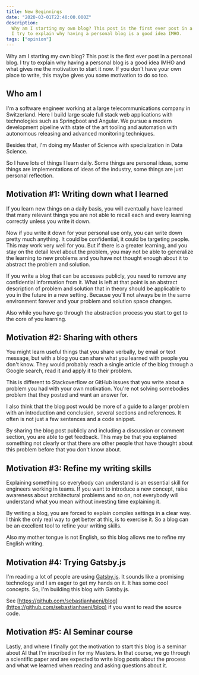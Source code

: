 ```yaml
---
title: New Beginnings
date: "2020-03-01T22:40:00.000Z"
description:
  Why am I starting my own blog? This post is the first ever post in a personal blog.
  I try to explain why having a personal blog is a good idea IMHO.
tags: ["opinion"]
---
```


Why am I starting my own blog? This post is the first ever post in a personal blog.
I try to explain why having a personal blog is a good idea IMHO and what gives me the motivation to
start it now. If you don't have your own place to write, this maybe gives you some motivation to do
so too.

## Who am I

I'm a software engineer working at a large telecommunications company in Switzerland. Here I build
large scale full stack web applications with technologies such as Springboot and Angular. We pursue
a modern development pipeline with state of the art tooling and automation with autonomous releasing
and advanced monitoring techniques.

Besides that, I'm doing my Master of Science with specialization in Data Science.

So I have lots of things I learn daily. Some things are personal ideas, some things are
implementations of ideas of the industry, some things are just personal reflection.

## Motivation #1: Writing down what I learned

If you learn new things on a daily basis, you will eventually have learned that many relevant things
you are not able to recall each and every learning correctly unless you write it down.

Now if you write it down for your personal use only, you can write down pretty much anything. It
could be confidential, it could be targeting people. This may work very well for you. But if there
is a greater learning, and you stay on the detail level about the problem, you may not be able to
generalize the learning to new problems and you have not thought enough about it to abstract the
problem and solution.

If you write a blog that can be accesses publicly, you need to remove any confidential information
from it. What is left at that point is an abstract description of problem and solution that in
theory should be applicable to you in the future in a new setting. Because you'll not always be
in the same environment forever and your problem and solution space changes.

Also while you have go through the abstraction process you start to get to the core of you learning.

## Motivation #2: Sharing with others

You might learn useful things that you share verbally, by email or text message, but with a blog you
can share what you learned with people you don't know. They would probably reach a single article of
the blog through a Google search, read it and apply it to their problem.

This is different to Stackoverflow or GitHub issues that you write about a problem you had with
your own motivation. You're not solving somebodies problem that they posted and want an answer for.

I also think that the blog post would be more of a guide to a larger problem with an introduction
and conclusion, several sections and references. It often is not just a few sentences and a code
snippet.

By sharing the blog post publicly and including a discussion or comment section, you are able to
get feedback. This may be that you explained something not clearly or that there are other people
that have thought about this problem before that you don't know about.

## Motivation #3: Refine my writing skills

Explaining something so everybody can understand is an essential skill for engineers working in
teams. If you want to introduce a new concept, raise awareness about architectural problems and so
on, not everybody will understand what you mean without investing time explaining it.

By writing a blog, you are forced to explain complex settings in a clear way. I think the only real
way to get better at this, is to exercise it. So a blog can be an excellent tool to refine your
writing skills.

Also my mother tongue is not English, so this blog allows me to refine my English writing.

## Motivation #4: Trying Gatsby.js

I'm reading a lot of people are using [Gatsby.js](https://www.gatsbyjs.org/). It sounds like a promising
technology and I am eager to get my hands on it. It has some cool concepts. So, I'm building this
blog with Gatsby.js.

See [https://github.com/sebastianhaeni/blog](https://github.com/sebastianhaeni/blog)
if you want to read the source code.

## Motivation #5: AI Seminar course

Lastly, and where I finally got the motivation to start this blog is a seminar about AI that I'm
inscribed in for my Masters. In that course, we go through a scientific paper and are expected to
write blog posts about the process and what we learned when reading and asking questions about it.
